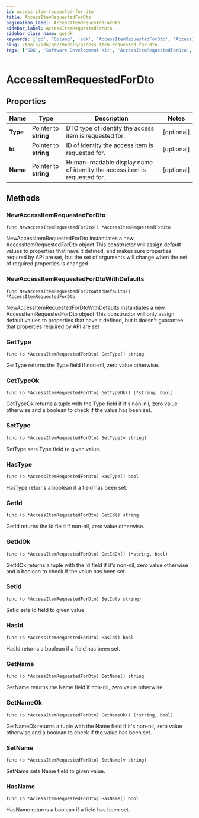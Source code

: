 ```yaml
---
id: access-item-requested-for-dto
title: AccessItemRequestedForDto
pagination_label: AccessItemRequestedForDto
sidebar_label: AccessItemRequestedForDto
sidebar_class_name: gosdk
keywords: ['go', 'Golang', 'sdk', 'AccessItemRequestedForDto', 'AccessItemRequestedForDto'] 
slug: /tools/sdk/go//models/access-item-requested-for-dto
tags: ['SDK', 'Software Development Kit', 'AccessItemRequestedForDto', 'AccessItemRequestedForDto']
---
```


# AccessItemRequestedForDto

## Properties

Name | Type | Description | Notes
------------ | ------------- | ------------- | -------------
**Type** | Pointer to **string** | DTO type of identity the access item is requested for. | [optional] 
**Id** | Pointer to **string** | ID of identity the access item is requested for. | [optional] 
**Name** | Pointer to **string** | Human-readable display name of identity the access item is requested for. | [optional] 

## Methods

### NewAccessItemRequestedForDto

`func NewAccessItemRequestedForDto() *AccessItemRequestedForDto`

NewAccessItemRequestedForDto instantiates a new AccessItemRequestedForDto object
This constructor will assign default values to properties that have it defined,
and makes sure properties required by API are set, but the set of arguments
will change when the set of required properties is changed

### NewAccessItemRequestedForDtoWithDefaults

`func NewAccessItemRequestedForDtoWithDefaults() *AccessItemRequestedForDto`

NewAccessItemRequestedForDtoWithDefaults instantiates a new AccessItemRequestedForDto object
This constructor will only assign default values to properties that have it defined,
but it doesn't guarantee that properties required by API are set

### GetType

`func (o *AccessItemRequestedForDto) GetType() string`

GetType returns the Type field if non-nil, zero value otherwise.

### GetTypeOk

`func (o *AccessItemRequestedForDto) GetTypeOk() (*string, bool)`

GetTypeOk returns a tuple with the Type field if it's non-nil, zero value otherwise
and a boolean to check if the value has been set.

### SetType

`func (o *AccessItemRequestedForDto) SetType(v string)`

SetType sets Type field to given value.

### HasType

`func (o *AccessItemRequestedForDto) HasType() bool`

HasType returns a boolean if a field has been set.

### GetId

`func (o *AccessItemRequestedForDto) GetId() string`

GetId returns the Id field if non-nil, zero value otherwise.

### GetIdOk

`func (o *AccessItemRequestedForDto) GetIdOk() (*string, bool)`

GetIdOk returns a tuple with the Id field if it's non-nil, zero value otherwise
and a boolean to check if the value has been set.

### SetId

`func (o *AccessItemRequestedForDto) SetId(v string)`

SetId sets Id field to given value.

### HasId

`func (o *AccessItemRequestedForDto) HasId() bool`

HasId returns a boolean if a field has been set.

### GetName

`func (o *AccessItemRequestedForDto) GetName() string`

GetName returns the Name field if non-nil, zero value otherwise.

### GetNameOk

`func (o *AccessItemRequestedForDto) GetNameOk() (*string, bool)`

GetNameOk returns a tuple with the Name field if it's non-nil, zero value otherwise
and a boolean to check if the value has been set.

### SetName

`func (o *AccessItemRequestedForDto) SetName(v string)`

SetName sets Name field to given value.

### HasName

`func (o *AccessItemRequestedForDto) HasName() bool`

HasName returns a boolean if a field has been set.


